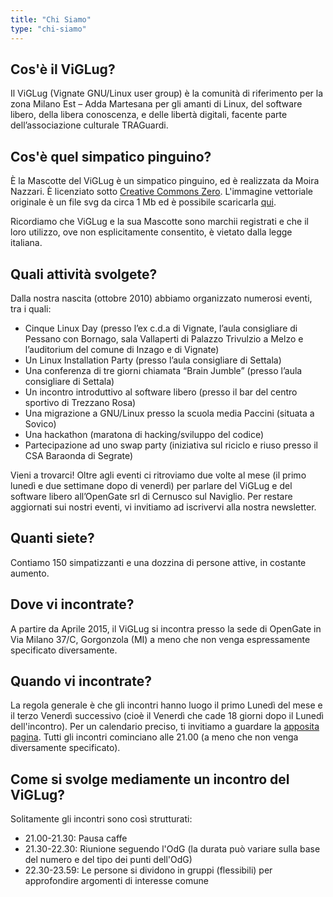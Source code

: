 ```yaml
---
title: "Chi Siamo"
type: "chi-siamo"
---
```


## Cos'è il ViGLug?
Il ViGLug (Vignate GNU/Linux user group) è la comunità di riferimento per la zona Milano Est – Adda Martesana per gli amanti di Linux, del software libero, della libera conoscenza, e delle libertà digitali, facente parte dell’associazione culturale TRAGuardi.

## Cos'è quel simpatico pinguino?
È la Mascotte del ViGLug è un simpatico pinguino, ed è realizzata da Moira Nazzari.
È licenziato sotto [Creative Commons Zero](https://creativecommons.org/publicdomain/zero/1.0/).
L'immagine vettoriale originale è un file svg da circa 1 Mb ed è possibile scaricarla [qui](/images/viglug.svg).

Ricordiamo che ViGLug e la sua Mascotte sono marchii registrati e che il loro utilizzo, ove non esplicitamente consentito, è vietato dalla legge italiana.

## Quali attività svolgete?
Dalla nostra nascita (ottobre 2010) abbiamo organizzato numerosi eventi, tra i quali:

* Cinque Linux Day (presso l’ex c.d.a di Vignate, l’aula consigliare di Pessano con Bornago, sala Vallaperti di Palazzo Trivulzio a Melzo e l’auditorium del comune di Inzago e di Vignate)
* Un Linux Installation Party (presso l’aula consigliare di Settala)
* Una conferenza di tre giorni chiamata “Brain Jumble” (presso l’aula consigliare di Settala)
* Un incontro introduttivo al software libero (presso il bar del centro sportivo di Trezzano Rosa)
* Una migrazione a GNU/Linux presso la scuola media Paccini (situata a Sovico)
* Una hackathon (maratona di hacking/sviluppo del codice)
* Partecipazione ad uno swap party (iniziativa sul riciclo e riuso presso il CSA Baraonda di Segrate)

Vieni a trovarci! Oltre agli eventi ci ritroviamo due volte al mese (il primo lunedì e due settimane dopo di venerdì) per parlare del ViGLug e del software libero all’OpenGate srl di Cernusco sul Naviglio. Per restare aggiornati sui nostri eventi, vi invitiamo ad iscrivervi alla nostra newsletter.

## Quanti siete?
Contiamo 150 simpatizzanti e una dozzina di persone attive, in costante aumento.

## Dove vi incontrate?
A partire da Aprile 2015, il ViGLug si incontra presso la sede di OpenGate in Via Milano 37/C, Gorgonzola (MI) a meno che non venga espressamente specificato diversamente.

## Quando vi incontrate?
La regola generale è che gli incontri hanno luogo il primo Lunedì del mese e il terzo Venerdì successivo (cioè il Venerdì che cade 18 giorni dopo il Lunedì dell'incontro).
Per un calendario preciso, ti invitiamo a guardare la [apposita pagina](/incontri).
Tutti gli incontri cominciano alle 21.00 (a meno che non venga diversamente specificato).

## Come si svolge mediamente un incontro del ViGLug?
Solitamente gli incontri sono così strutturati:

* 21.00-21.30: Pausa caffe
* 21.30-22.30: Riunione seguendo l'OdG (la durata può variare sulla base del numero e del tipo dei punti dell'OdG)
* 22.30-23.59: Le persone si dividono in gruppi (flessibili) per approfondire argomenti di interesse comune
